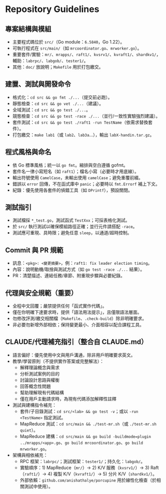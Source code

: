 # Repository Guidelines

## 專案結構與模組
- 主要程式碼位於 `src/`（Go module：`6.5840`，Go 1.22）。
- 可執行程式在 `src/main/`（如 `mrcoordinator.go`、`mrworker.go`）。
- 重要套件/實驗：`mr/`、`mrapps/`、`raft1/`、`kvsrv1/`、`kvraft1/`、`shardkv1/`，輔助：`labrpc/`、`labgob/`、`tester1/`。
- 其他：`doc/` 放說明；`Makefile` 用於打包繳交。

## 建置、測試與開發命令
- 格式化：`cd src && go fmt ./...`（提交前必跑）。
- 靜態檢查：`cd src && go vet ./...`（建議）。
- 全域測試：`cd src && go test ./...`。
- 競態檢查：`cd src && go test -race ./...`（並行/一致性實驗強烈建議）。
- 套件測試：`cd src && go test ./raft1 -run TestName`（依需求替換套件）。
- 打包繳交：`make lab1`（或 `lab2`、`lab3a`…），輸出 `labX-handin.tar.gz`。

## 程式風格與命名
- 依 Go 標準風格；統一以 `go fmt`。縮排與空白遵循 gofmt。
- 套件名一律小寫短名（如 `raft1`）；檔名小寫（必要時才用底線）。
- 輸出符號使用 `CamelCase`，未輸出使用 `camelCase`；避免重覆前綴。
- 錯誤以 `error` 回傳，不在函式庫中 `panic`；必要時以 `fmt.Errorf` 補上下文。
- 紀錄：優先使用各套件的偵錯工具（如 `DPrintf`），預設關閉。

## 測試指引
- 測試檔採 `*_test.go`，測試函式 `TestXxx`；可採表格化測試。
- 於 `src/` 執行測試以確保模組路徑正確；並行元件請搭配 `-race`。
- 測試應可重現、具時限；避免任意 `sleep`，以通道/超時控制。

## Commit 與 PR 規範
- 訊息：`<pkg>: <變更摘要>`，例：`raft1: fix leader election timing`。
- 內容：說明動機/取捨與測試方式（如 `go test -race ./...` 結果）。
- PR：清楚描述、連結任務/章節、附重現步驟與必要紀錄。

## 代理與安全規範（重要）
- 全程中文回覆；嚴禁提供任何「函式實作代碼」。
- 僅在你明確下達要求時，提供「語法用法提示」，且僅限語法層面。
- 勿修改評測/繳交相關檔（`Makefile`、`.check-build`）除非明確要求。
- 非必要勿新增外部相依；保持變更最小、介面相容以配合課程工具。

## CLAUDE/代理補充指引（整合自 CLAUDE.md）
- 語言偏好：優先使用中文與用戶溝通，除非用戶明確要求英文。
- 教學/學習原則（不提供實作答案或完整解法）：
  - 解釋理論概念與需求
  - 分析測試案例的目的
  - 討論設計思路與權衡
  - 回答概念性問題
  - 幫助理解現有代碼結構
  - 僅在用戶主動請求時，為現有代碼添加解釋性註釋
- 測試與建構指令補充：
  - 套件/子目錄測試：`cd src/<lab> && go test -v`；或以 `-run <TestName>` 指定測試。
  - MapReduce 測試：`cd src/main && ./test-mr.sh`（或 `./test-mr.sh quiet`）。
  - MapReduce 建構：`cd src/main && go build -buildmode=plugin ../mrapps/<app>.go`、`go build mrcoordinator.go`、`go build mrworker.go`。
- 架構與相依補充：
  - RPC 框架：`labrpc/`；測試框架：`tester1/`；持久化：`labgob/`。
  - 實驗順序：1) MapReduce（`mr/`）→ 2) K/V 服務（`kvsrv1/`）→ 3) Raft（`raft1/`）→ 4) 複製 K/V（`kvraft1/`）→ 5) 分片 K/V（`shardkv1/`）。
  - 外部依賴：`github.com/anishathalye/porcupine` 用於線性化檢查（於相關測試中使用）。
